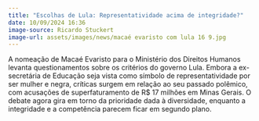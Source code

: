 ```yaml
---
title: "Escolhas de Lula: Representatividade acima de integridade?"
date: 10/09/2024 16:36
image-source: Ricardo Stuckert
image-url: assets/images/news/macaé evaristo com lula 16 9.jpg
---
```


A nomeação de Macaé Evaristo para o Ministério dos Direitos Humanos levanta questionamentos sobre os critérios do governo Lula. Embora a ex-secretária de Educação seja vista como símbolo de representatividade por ser mulher e negra, críticas surgem em relação ao seu passado polêmico, com acusações de superfaturamento de R$ 17 milhões em Minas Gerais. O debate agora gira em torno da prioridade dada à diversidade, enquanto a integridade e a competência parecem ficar em segundo plano.